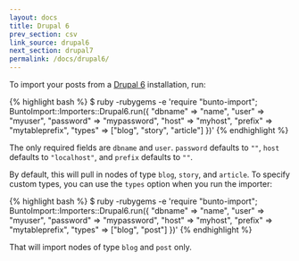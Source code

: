 ```yaml
---
layout: docs
title: Drupal 6
prev_section: csv
link_source: drupal6
next_section: drupal7
permalink: /docs/drupal6/
---
```


To import your posts from a [Drupal 6](http://drupal.org) installation, run:

{% highlight bash %}
$ ruby -rubygems -e 'require "bunto-import";
    BuntoImport::Importers::Drupal6.run({
      "dbname"   => "name",
      "user"     => "myuser",
      "password" => "mypassword",
      "host"     => "myhost",
      "prefix"   => "mytableprefix",
      "types"    => ["blog", "story", "article"]
    })'
{% endhighlight %}

The only required fields are `dbname` and `user`. `password` defaults to `""`,
`host` defaults to `"localhost"`, and `prefix` defaults to `""`.

By default, this will pull in nodes of type `blog`, `story`, and `article`.
To specify custom types, you can use the `types` option when you run the
importer:

{% highlight bash %}
$ ruby -rubygems -e 'require "bunto-import";
    BuntoImport::Importers::Drupal6.run({
      "dbname"   => "name",
      "user"     => "myuser",
      "password" => "mypassword",
      "host"     => "myhost",
      "prefix"   => "mytableprefix",
      "types"    => ["blog", "post"]
    })'
{% endhighlight %}

That will import nodes of type `blog` and `post` only.
